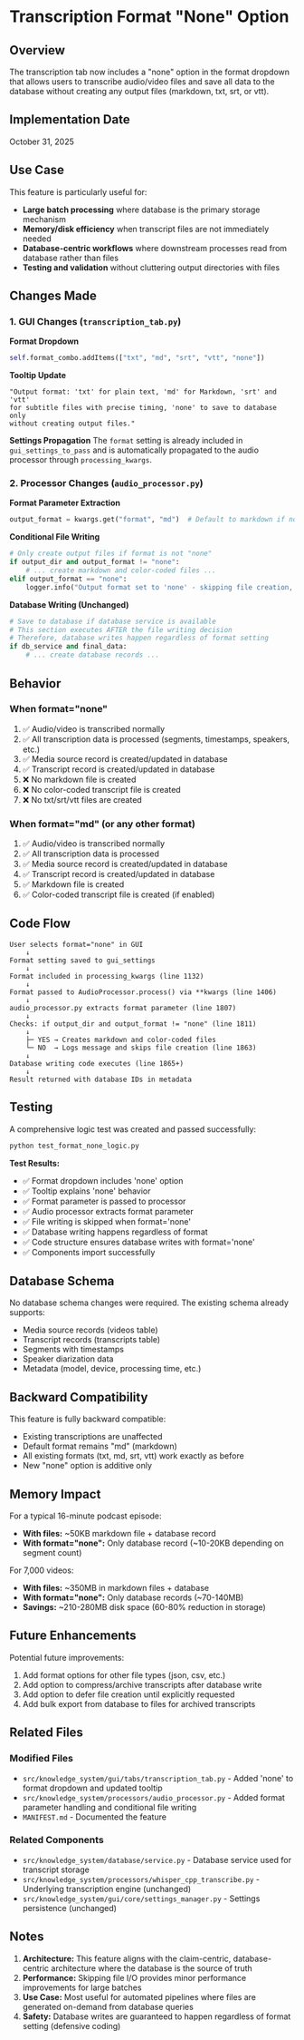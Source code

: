 # Transcription Format "None" Option

## Overview

The transcription tab now includes a "none" option in the format dropdown that allows users to transcribe audio/video files and save all data to the database without creating any output files (markdown, txt, srt, or vtt).

## Implementation Date

October 31, 2025

## Use Case

This feature is particularly useful for:
- **Large batch processing** where database is the primary storage mechanism
- **Memory/disk efficiency** when transcript files are not immediately needed
- **Database-centric workflows** where downstream processes read from database rather than files
- **Testing and validation** without cluttering output directories with files

## Changes Made

### 1. GUI Changes (`transcription_tab.py`)

**Format Dropdown**
```python
self.format_combo.addItems(["txt", "md", "srt", "vtt", "none"])
```

**Tooltip Update**
```
"Output format: 'txt' for plain text, 'md' for Markdown, 'srt' and 'vtt' 
for subtitle files with precise timing, 'none' to save to database only 
without creating output files."
```

**Settings Propagation**
The `format` setting is already included in `gui_settings_to_pass` and is automatically propagated to the audio processor through `processing_kwargs`.

### 2. Processor Changes (`audio_processor.py`)

**Format Parameter Extraction**
```python
output_format = kwargs.get("format", "md")  # Default to markdown if not specified
```

**Conditional File Writing**
```python
# Only create output files if format is not "none"
if output_dir and output_format != "none":
    # ... create markdown and color-coded files ...
elif output_format == "none":
    logger.info("Output format set to 'none' - skipping file creation, will save to database only")
```

**Database Writing (Unchanged)**
```python
# Save to database if database service is available
# This section executes AFTER the file writing decision
# Therefore, database writes happen regardless of format setting
if db_service and final_data:
    # ... create database records ...
```

## Behavior

### When format="none"
1. ✅ Audio/video is transcribed normally
2. ✅ All transcription data is processed (segments, timestamps, speakers, etc.)
3. ✅ Media source record is created/updated in database
4. ✅ Transcript record is created/updated in database
5. ❌ No markdown file is created
6. ❌ No color-coded transcript file is created
7. ❌ No txt/srt/vtt files are created

### When format="md" (or any other format)
1. ✅ Audio/video is transcribed normally
2. ✅ All transcription data is processed
3. ✅ Media source record is created/updated in database
4. ✅ Transcript record is created/updated in database
5. ✅ Markdown file is created
6. ✅ Color-coded transcript file is created (if enabled)

## Code Flow

```
User selects format="none" in GUI
    ↓
Format setting saved to gui_settings
    ↓
Format included in processing_kwargs (line 1132)
    ↓
Format passed to AudioProcessor.process() via **kwargs (line 1406)
    ↓
audio_processor.py extracts format parameter (line 1807)
    ↓
Checks: if output_dir and output_format != "none" (line 1811)
    ↓
    ├─ YES → Creates markdown and color-coded files
    └─ NO  → Logs message and skips file creation (line 1863)
    ↓
Database writing code executes (line 1865+)
    ↓
Result returned with database IDs in metadata
```

## Testing

A comprehensive logic test was created and passed successfully:

```bash
python test_format_none_logic.py
```

**Test Results:**
- ✅ Format dropdown includes 'none' option
- ✅ Tooltip explains 'none' behavior
- ✅ Format parameter is passed to processor
- ✅ Audio processor extracts format parameter
- ✅ File writing is skipped when format='none'
- ✅ Database writing happens regardless of format
- ✅ Code structure ensures database writes with format='none'
- ✅ Components import successfully

## Database Schema

No database schema changes were required. The existing schema already supports:
- Media source records (videos table)
- Transcript records (transcripts table)
- Segments with timestamps
- Speaker diarization data
- Metadata (model, device, processing time, etc.)

## Backward Compatibility

This feature is fully backward compatible:
- Existing transcriptions are unaffected
- Default format remains "md" (markdown)
- All existing formats (txt, md, srt, vtt) work exactly as before
- New "none" option is additive only

## Memory Impact

For a typical 16-minute podcast episode:
- **With files:** ~50KB markdown file + database record
- **With format="none":** Only database record (~10-20KB depending on segment count)

For 7,000 videos:
- **With files:** ~350MB in markdown files + database
- **With format="none":** Only database records (~70-140MB)
- **Savings:** ~210-280MB disk space (60-80% reduction in storage)

## Future Enhancements

Potential future improvements:
1. Add format options for other file types (json, csv, etc.)
2. Add option to compress/archive transcripts after database write
3. Add option to defer file creation until explicitly requested
4. Add bulk export from database to files for archived transcripts

## Related Files

### Modified Files
- `src/knowledge_system/gui/tabs/transcription_tab.py` - Added 'none' to format dropdown and updated tooltip
- `src/knowledge_system/processors/audio_processor.py` - Added format parameter handling and conditional file writing
- `MANIFEST.md` - Documented the feature

### Related Components
- `src/knowledge_system/database/service.py` - Database service used for transcript storage
- `src/knowledge_system/processors/whisper_cpp_transcribe.py` - Underlying transcription engine (unchanged)
- `src/knowledge_system/gui/core/settings_manager.py` - Settings persistence (unchanged)

## Notes

1. **Architecture:** This feature aligns with the claim-centric, database-centric architecture where the database is the source of truth
2. **Performance:** Skipping file I/O provides minor performance improvements for large batches
3. **Use Case:** Most useful for automated pipelines where files are generated on-demand from database queries
4. **Safety:** Database writes are guaranteed to happen regardless of format setting (defensive coding)

